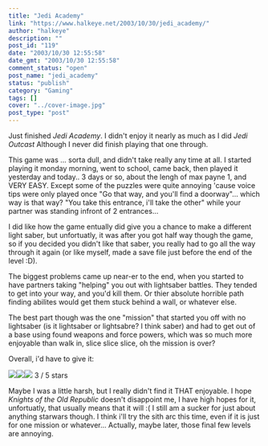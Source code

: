 ```yaml
---
title: "Jedi Academy"
link: "https://www.halkeye.net/2003/10/30/jedi_academy/"
author: "halkeye"
description: ""
post_id: "119"
date: "2003/10/30 12:55:58"
date_gmt: "2003/10/30 12:55:58"
comment_status: "open"
post_name: "jedi_academy"
status: "publish"
category: "Gaming"
tags: []
cover: "../cover-image.jpg"
post_type: "post"
---
```


Just finished _Jedi Academy_. I didn't enjoy it nearly as much as I did _Jedi Outcast_ Although I never did finish playing that one through.

This game was ... sorta dull, and didn't take really any time at all. I started playing it monday morning, went to school, came back, then played it yesterday and today.. 3 days or so, about the lengh of max payne 1, and VERY EASY. Except some of the puzzles were quite annoying 'cause voice tips were only played once "Go that way, and you'll find a doorway"... which way is that way? "You take this entrance, i'll take the other" while your partner was standing infront of 2 entrances...

I did like how the game entually did give you a chance to make a different light saber, but unfortuatly, it was after you got half way though the game, so if you decided you didn't like that saber, you really had to go all the way through it again (or like myself, made a save file just before the end of the level :D).

The biggest problems came up near-er to the end, when you started to have partners taking "helping" you out with lightsaber battles. They tended to get into your way, and you'd kill them. Or thier absolute horrible path finding abilites would get them stuck behind a wall, or whatever else.

The best part though was the one "mission" that started you off with no lightsaber (is it lightsaber or lightsabre? I think saber) and had to get out of a base using found weapons and force powers, which was so much more enjoyable than walk in, slice slice slice, oh the mission is over?

Overall, i'd have to give it:  

![](/img/star.gif)![](/img/star.gif)![](/img/star.gif) 3 / 5 stars

Maybe I was a little harsh, but I really didn't find it THAT enjoyable. I hope _Knights of the Old Republic_ doesn't disappoint me, I have high hopes for it, unfortuatly, that usually means that it will :( I still am a sucker for just about anything starwars though. I think i'll try the sith arc this time, even if it is just for one mission or whatever... Actually, maybe later, those final few levels are annoying.